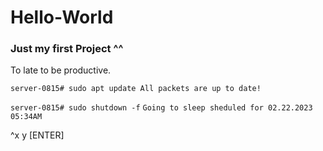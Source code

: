 # Hello-World
### Just my first Project ^^

To late to be productive.


`server-0815# sudo apt update
All packets are up to date!`

`server-0815# sudo shutdown -f`
`Going to sleep sheduled for 02.22.2023 05:34AM`


^x y [ENTER]

